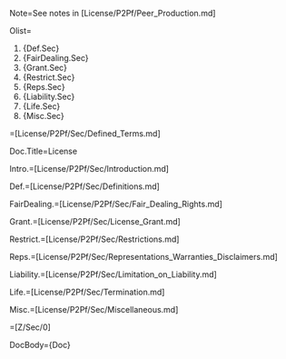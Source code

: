 Note=See notes in [License/P2Pf/Peer_Production.md]

Olist=<ol><li>{Def.Sec}<li>{FairDealing.Sec}<li>{Grant.Sec}<li>{Restrict.Sec}<li>{Reps.Sec}<li>{Liability.Sec}<li>{Life.Sec}<li>{Misc.Sec}</ol>

=[License/P2Pf/Sec/Defined_Terms.md]

Doc.Title=License

Intro.=[License/P2Pf/Sec/Introduction.md]

Def.=[License/P2Pf/Sec/Definitions.md]

FairDealing.=[License/P2Pf/Sec/Fair_Dealing_Rights.md]

Grant.=[License/P2Pf/Sec/License_Grant.md]

Restrict.=[License/P2Pf/Sec/Restrictions.md]

Reps.=[License/P2Pf/Sec/Representations_Warranties_Disclaimers.md]

Liability.=[License/P2Pf/Sec/Limitation_on_Liability.md]

Life.=[License/P2Pf/Sec/Termination.md]

Misc.=[License/P2Pf/Sec/Miscellaneous.md]

=[Z/Sec/0]

DocBody=<!DOCTYPE html><html><head><title>{PageName}</title><style>ol (Curly-)list-style-type: decimal;(-Curly) ol ol (Curly-)list-style-type: lower-alpha;(-Curly) ol ol ol (Curly-)list-style-type: decimal;(-Curly) ol ol ol ol (Curly-)list-style-type: upper-alpha;(-Curly) ol ol ol ol ol (Curly-)list-style-type: lower-roman;(-Curly) ol ol ol ol ol ol (Curly-)list-style-type: upper-roman;(-Curly) ol ol ol ol ol ol ol (Curly-)list-style-type: lower-alpha;(-Curly)</style></head><body>{Doc}